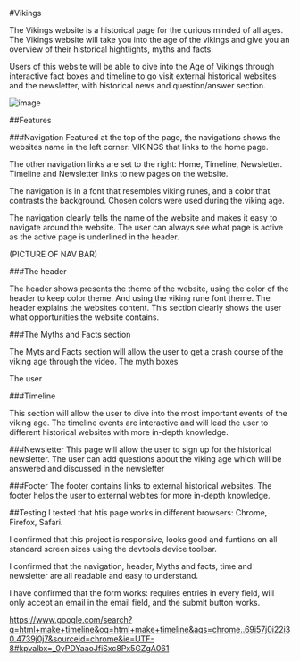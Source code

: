 #Vikings

The Vikings website is a historical page for the curious minded of all ages. The Vikings website will take you into the age of the vikings and give you an overview of their historical hightlights, myths and facts.

Users of this website will be able to dive into the Age of Vikings through interactive fact boxes and timeline to go visit external historical websites and the newsletter, with historical news and question/answer section.


![image](https://user-images.githubusercontent.com/43667190/147686493-b421b9fa-73d4-442c-b524-cdb543da3a69.png)

##Features

###Navigation
  Featured at the top of the page, the navigations shows the websites name in the left corner: VIKINGS that links to the home page. 
  
  The other navigation links are set to the right: Home, Timeline, Newsletter. Timeline and Newsletter links to new pages on the website. 
  
  The navigation is in a font that resembles viking runes, and a color that contrasts the background. Chosen colors were used during the viking age. 
  
  The navigation clearly tells the name of the website and makes it easy to navigate around the website. The user can always see what page is active as the active page is        underlined in the header. 
  
  (PICTURE OF NAV BAR)
  
  ###The header
  
  The header shows presents the theme of the website, using the color of the header to keep color theme. And using the viking rune font theme. 
  The header explains the websites content. 
  This section clearly shows the user what opportunities the website contains.
  
  ###The Myths and Facts section
  
  The Myts and Facts section will allow the user to get a crash course of the viking age through the video.
  The myth boxes 
  
  The user 
  
  ###Timeline
  
  This section will allow the user to dive into the most important events of the viking age. 
  The timeline events are interactive and will lead the user to different historical websites with more in-depth knowledge.
  
  ###Newsletter
  This page will allow the user to sign up for the historical newsletter. The user can add questions about the viking age which will be answered and discussed in the newsletter 
  
  ###Footer
  The footer contains links to external historical websites.
  The footer helps the user to external webites for more in-depth knowledge.
  
  
  ##Testing
  I tested that htis page works in different browsers: Chrome, Firefox, Safari.
  
  I confirmed that this project is responsive, looks good and funtions on all standard screen sizes using the devtools device toolbar.
  
  I confirmed that the navigation, header, Myths and facts, time and newsletter are all readable and easy to understand. 
  
  I have confirmed that the form works: requires entries in every field, will only accept an email in the email field, and the submit button works. 
  
  
  
  
  
  
  
  
  https://www.google.com/search?q=html+make+timeline&oq=html+make+timeline&aqs=chrome..69i57j0i22i30.4739j0j7&sourceid=chrome&ie=UTF-8#kpvalbx=_0yPDYaaoJfiSxc8Px5GZgA061
